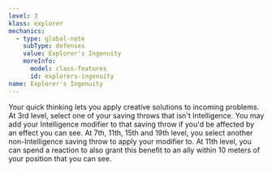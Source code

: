 ```yaml
---
level: 3
klass: explorer
mechanics:
  - type: global-note
    subType: defenses
    value: Explorer's Ingenuity
    moreInfo:
      model: class-features
      id: explorers-ingenuity
name: Explorer's Ingenuity
---
```

Your quick thinking lets you apply creative solutions to incoming problems. At 3rd level, select one of your saving
throws that isn't Intelligence. You may add your Intelligence modifier to that saving throw if you'd be affected by an
effect you can see. At 7th, 11th, 15th and 19th level, you select another non-Intelligence saving throw to
apply your modifier to. At 11th level, you can spend a reaction to also grant this benefit to an ally within
10 meters of your position that you can see.
